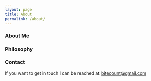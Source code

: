 ```yaml
---
layout: page
title: About
permalink: /about/
---
```


### About Me

### Philosophy

### Contact

If you want to get in touch I can be reached at:
[bitecount@gmail.com](mailto:bitecount@gmail.com)

